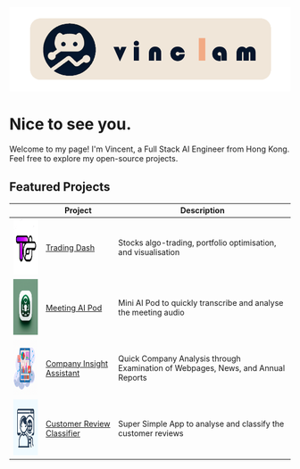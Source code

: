 ![Banner](img/logo.png)

# Nice to see you.

Welcome to my page! I'm Vincent, a Full Stack AI Engineer from Hong Kong. Feel free to explore my open-source projects.


## Featured Projects

| | Project | Description |
|-------------|---------|---------------|
| <img src="https://github.com/vinc1am/trading-dash/raw/main/assets/images/logo.svg" width="100" height="100"> | [Trading Dash](https://github.com/vinc1am/trading-dash) | Stocks algo-trading, portfolio optimisation, and visualisation  |
| <img src="https://github.com/vinc1am/meeting-ai-pod/raw/main/static/img/icon.png" width="100" height="100"> | [Meeting AI Pod](https://github.com/vinc1am/meeting-ai-pod) | Mini AI Pod to quickly transcribe and analyse the meeting audio  |
| <img src="https://github.com/vinc1am/company-insight-llm/raw/main/img/icon.png" width="100" height="100"> | [Company Insight Assistant](https://github.com/vinc1am/company-insight-llm) | Quick Company Analysis through Examination of Webpages, News, and Annual Reports |
| <img src="https://github.com/vinc1am/customer-review-classifier/raw/main/img/icon.png" width="100" height="100"> | [Customer Review Classifier](https://github.com/vinc1am/customer-review-classifier) | Super Simple App to analyse and classify the customer reviews |
